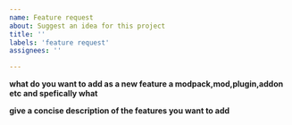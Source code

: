 ```yaml
---
name: Feature request
about: Suggest an idea for this project
title: ''
labels: 'feature request'
assignees: ''

---
```


**what do you want to add as a new feature a modpack,mod,plugin,addon etc and spefically what** 

**give a concise description of the features you want to add**

